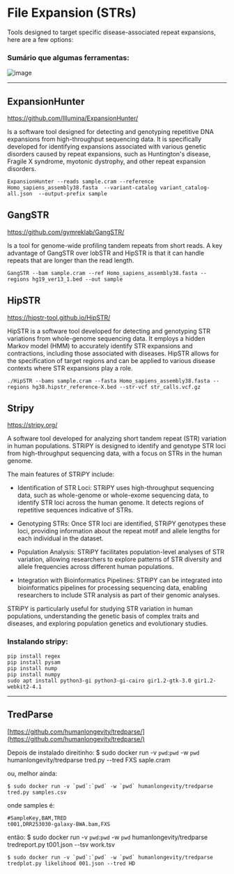# File Expansion (STRs)

Tools designed to target specific disease-associated repeat expansions, here are a few options:

### Sumário que algumas ferramentas:

![image](https://github.com/vergani/BioInfo/assets/35334365/8a43286d-6dac-4264-9578-6f2d746e8041)

---

## ExpansionHunter

https://github.com/Illumina/ExpansionHunter/

Is a software tool designed for detecting and genotyping repetitive DNA expansions from high-throughput sequencing data. It is specifically developed for identifying expansions associated with various genetic disorders caused by repeat expansions, such as Huntington's disease, Fragile X syndrome, myotonic dystrophy, and other repeat expansion disorders.

    ExpansionHunter --reads sample.cram --reference Homo_sapiens_assembly38.fasta  --variant-catalog variant_catalog-all.json  --output-prefix sample
    
        
    
## GangSTR 

https://github.com/gymreklab/GangSTR/

Is a tool for genome-wide profiling tandem repeats from short reads. A key advantage of GangSTR over lobSTR and HipSTR is that it can handle repeats that are longer than the read length. 

    GangSTR --bam sample.cram --ref Homo_sapiens_assembly38.fasta --regions hg19_ver13_1.bed --out sample




## HipSTR

https://hipstr-tool.github.io/HipSTR/

HipSTR is a software tool developed for detecting and genotyping STR variations from whole-genome sequencing data. It employs a hidden Markov model (HMM) to accurately identify STR expansions and contractions, including those associated with diseases. HipSTR allows for the specification of target regions and can be applied to various disease contexts where STR expansions play a role.

    ./HipSTR --bams sample.cram --fasta Homo_sapiens_assembly38.fasta --regions hg38.hipstr_reference-X.bed --str-vcf str_calls.vcf.gz





## Stripy

https://stripy.org/

A software tool developed for analyzing short tandem repeat (STR) variation in human populations. STRiPY is designed to identify and genotype STR loci from high-throughput sequencing data, with a focus on STRs in the human genome.

The main features of STRiPY include:

- Identification of STR Loci: STRiPY uses high-throughput sequencing data, such as whole-genome or whole-exome sequencing data, to identify STR loci across the human genome. It detects regions of repetitive sequences indicative of STRs.

- Genotyping STRs: Once STR loci are identified, STRiPY genotypes these loci, providing information about the repeat motif and allele lengths for each individual in the dataset.

- Population Analysis: STRiPY facilitates population-level analyses of STR variation, allowing researchers to explore patterns of STR diversity and allele frequencies across different human populations.

- Integration with Bioinformatics Pipelines: STRiPY can be integrated into bioinformatics pipelines for processing sequencing data, enabling researchers to include STR analysis as part of their genomic analyses.

STRiPY is particularly useful for studying STR variation in human populations, understanding the genetic basis of complex traits and diseases, and exploring population genetics and evolutionary studies.

### Instalando stripy:

    pip install regex
    pip install pysam
    pip install nump
    pip install numpy
    sudo apt install python3-gi python3-gi-cairo gir1.2-gtk-3.0 gir1.2-webkit2-4.1



---

## TredParse

[https://github.com/humanlongevity/tredparse/](https://github.com/humanlongevity/tredparse/)

Depois de instalado direitinho:
    $ sudo docker run -v `pwd`:`pwd` -w `pwd` humanlongevity/tredparse tred.py --tred FXS saple.cram

ou, melhor ainda:

    $ sudo docker run -v `pwd`:`pwd` -w `pwd` humanlongevity/tredparse tred.py samples.csv


onde samples é:

    #SampleKey,BAM,TRED
    t001,DRR253030-galaxy-BWA.bam,FXS

então:
    $ sudo docker run -v `pwd`:`pwd` -w `pwd` humanlongevity/tredparse tredreport.py t001.json --tsv work.tsv

    $ sudo docker run -v `pwd`:`pwd` -w `pwd` humanlongevity/tredparse tredplot.py likelihood 001.json --tred HD


